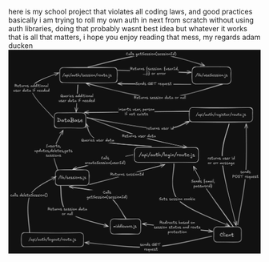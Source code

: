 here is my school project that violates all coding laws, and good practices 
basically i am trying to roll my own auth in next from scratch without using auth libraries,
doing that probably wasnt best idea but whatever it works that is all that matters,
i hope you enjoy reading that mess, my regards adam ducken 
![Session Management Diagram](session_managament_excali.png)

